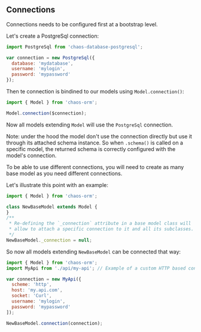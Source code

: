 ## Connections

Connections needs to be configured first at a bootstrap level.

Let's create a PostgreSql connection:

```js
import PostgreSql from 'chaos-database-postgresql';

var connection = new PostgreSql({
  database: 'mydatabase',
  username: 'mylogin',
  password: 'mypassword'
});
```

Then te connection is bindined to our models using `Model.connection()`:

```js
import { Model } from 'chaos-orm';

Model.connection($connection);
```

Now all models extending `Model` will use the `PostgreSql` connection.

Note: under the hood the model don't use the connection directly but use it through its attached schema instance. So when `.schema()` is called on a specific model, the returned schema is correctly configured with the model's connection.

To be able to use different connections, you will need to create as many base model as you need different connections.

Let's illustrate this point with an example:

```js
import { Model } from 'chaos-orm';

class NewBaseModel extends Model {
}
/**
 * Re-defining the `_connection` attribute in a base model class will
 * allow to attach a specific connection to it and all its subclasses.
 */
NewBaseModel._connection = null;
```

So now all models extending `NewBaseModel` can be connected that way:

```js
import { Model } from 'chaos-orm';
import MyApi from './api/my-api'; // Example of a custom HTTP based connection

var connection = new MyApi({
  scheme: 'http',
  host: 'my.api.com',
  socket: 'Curl',
  username: 'mylogin',
  password: 'mypassword'
]);

NewBaseModel.connection(connection);
```
